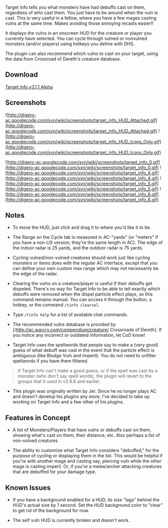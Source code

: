 Target Info tells you what monsters have had debuffs cast on them, regardless of who cast them. You just have to be around when the vuln is cast. This is very useful in a fellow, where you have a few mages casting vulns at the same time. Makes avoiding those annoying recasts easier!!

It displays the vulns in an onscreen HUD for the creature or player you currently have selected. You can cycle through vulned or nonvulned monsters (and/or players) using hotkeys you define with DHS.

The plugin can also recommend which vulns to cast on your target, using the data from Crossroad of Dereth's creature database.

## Download ##
[Target Info v3.1.1 Alpha](http://digero-ac.googlecode.com/files/Target_Info_v3.1.1%20Alpha.msi)

## Screenshots ##
![http://digero-ac.googlecode.com/svn/wiki/screenshots/target_info_HUD_Attached.gif](http://digero-ac.googlecode.com/svn/wiki/screenshots/target_info_HUD_Attached.gif)
![http://digero-ac.googlecode.com/svn/wiki/screenshots/target_info_HUD_Icons_Only.gif](http://digero-ac.googlecode.com/svn/wiki/screenshots/target_info_HUD_Icons_Only.gif)

![http://digero-ac.googlecode.com/svn/wiki/screenshots/target_info_0.gif](http://digero-ac.googlecode.com/svn/wiki/screenshots/target_info_0.gif)
![http://digero-ac.googlecode.com/svn/wiki/screenshots/target_info_4.gif](http://digero-ac.googlecode.com/svn/wiki/screenshots/target_info_4.gif)
![http://digero-ac.googlecode.com/svn/wiki/screenshots/target_info_5.gif](http://digero-ac.googlecode.com/svn/wiki/screenshots/target_info_5.gif)
![http://digero-ac.googlecode.com/svn/wiki/screenshots/target_info_6.gif](http://digero-ac.googlecode.com/svn/wiki/screenshots/target_info_6.gif)

## Notes ##
  * To move the HUD, just click and drag it to where you'd like it to be.

  * The Range on the Cycle tab is measured in AC-"yards" (or "meters" if you have a non-US version; they're the same length in AC). The edge of the indoor radar is 25 yards, and the outdoor radar is 75 yards.

  * Cycling vulned/non-vulned creatures should work just like cycling monsters or items does with the regular AC interface, except that you can define your own custom max range which may not necessarily be the edge of the radar.

  * Clearing the vulns on a creature/player is useful if their debuffs get dispeled. There's no way for Target Info to be able to tell exactly which debuffs were removed when the dispel particle effect plays, so this command remains manual. You can access it through the button, a hotkey, or the command `/tinfo clearsel`.

  * Type `/tinfo help` for a list of available chat commands.

  * The recommended vulns database is provided by [/http://ac.warcry.com/compendium/creature/ Crossroads of Dereth]. If you notice any incorrect or outdated information, let CoD know!

  * Target Info uses the spellwords that people say to make a (very good) guess of what debuff was cast in the event that the particle effect is ambiguous (like Bludge Vuln and Imperil). You do not need to unfilter spellwords if you have them filtered.

> If Target Info can't make a good guess, or if the spell was cast by a monster (who don't say spell words), the plugin will revert to the groups that it used in v2.8.8 and earlier.

  * This plugin was originally written by Jer. Since he no longer plays AC and doesn't develop his plugins any more, I've decided to take up working on Target Info and a few other of his plugins.

## Features in Concept ##
  * A list of Monsters/Players that have vulns or debuffs cast on them, showing what's cast on them, their distance, etc. Also perhaps a list of non-vulned creatures

  * The ability to customize what Target Info considers "debuffed," for the purpose of cycling or displaying them in the list. This would be helpful if you're with another mage and casting say, piercing vuln while the other mage is casting imperil. Or, if you're a melee/archer attacking creatures that are debuffed for your damage type.

## Known Issues ##
  * If you have a background enabled for a HUD, its size "lags" behind the HUD's actual size by 1 second. Set the HUD background color to "clear" to get rid of the background for now.

  * The self vuln HUD is currently broken and doesn't work.